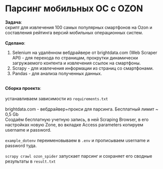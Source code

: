 # Парсинг мобильных ОС с OZON
**Задача**:
<br>
скрипт для извлечения 100 самых популярных смартфонов на Ozon и составления рейтинга версий мобильных операционных систем.
<br><br>
**Сделано**:
1. Selenium на удалённом вебдрайвере от brightdata.com (Web Scraper API) - для перехода по страницам, прокрутки динамически загружаемого контента и извлечения ссылок на смартфоны.
2. Scrapy - для извлечения информации из страниц со смартфонами.
3. Pandas - для анализа полученных данных.
<br><br>

**Сборка проекта**:
<br><br>
устанавливаем зависимости из  <code>requirements.txt</code><br><br>
brightdata.com - вебдрайвер+прокси для парсинга. Бесплатный лимит ~ 0,5 Gb<br>
Создаём бесплатную учетную запись, в ней Scraping Browser,
в его настройках новую Zone, во вкладке Access parameters копируем username и password.<br><br>
<code>example_dotenv</code> переименовываем в  <code>.env</code> и прописываем username и password туда.<br><br>
<code>scrapy crawl ozon_spider</code> запускает парсинг и сохраняет его сводные результаты в <code>result.txt</code>
